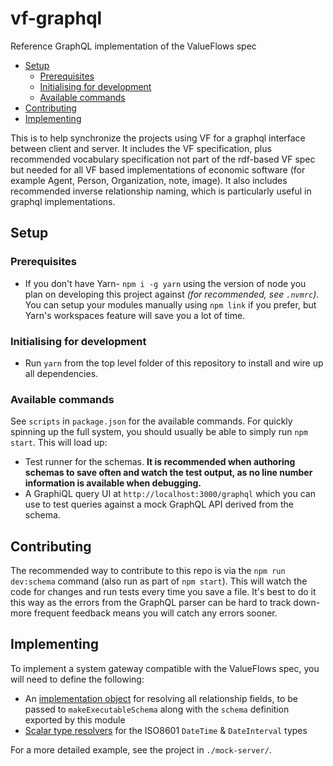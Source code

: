 # vf-graphql

Reference GraphQL implementation of the ValueFlows spec

<!-- MarkdownTOC -->

- [Setup](#setup)
	- [Prerequisites](#prerequisites)
	- [Initialising for development](#initialising-for-development)
	- [Available commands](#available-commands)
- [Contributing](#contributing)
- [Implementing](#implementing)

<!-- /MarkdownTOC -->


This is to help synchronize the projects using VF for a graphql interface between client and server.  It includes the VF specification, plus recommended vocabulary specification not part of the rdf-based VF spec but needed for all VF based implementations of economic software (for example Agent, Person, Organization, note, image).  It also includes recommended inverse relationship naming, which is particularly useful in graphql implementations.


## Setup

### Prerequisites

- If you don't have Yarn- `npm i -g yarn` using the version of node you plan on developing this project against *(for recommended, see `.nvmrc`)*. You can setup your modules manually using `npm link` if you prefer, but Yarn's workspaces feature will save you a lot of time.

### Initialising for development

- Run `yarn` from the top level folder of this repository to install and wire up all dependencies.

### Available commands

See `scripts` in `package.json` for the available commands. For quickly spinning up the full system, you should usually be able to simply run `npm start`. This will load up:

- Test runner for the schemas. **It is recommended when authoring schemas to save often and watch the test output, as no line number information is available when debugging.**
- A GraphiQL query UI at `http://localhost:3000/graphql` which you can use to test queries against a mock GraphQL API derived from the schema.


## Contributing

The recommended way to contribute to this repo is via the `npm run dev:schema` command (also run as part of `npm start`). This will watch the code for changes and run tests every time you save a file. It's best to do it this way as the errors from the GraphQL parser can be hard to track down- more frequent feedback means you will catch any errors sooner.



## Implementing

To implement a system gateway compatible with the ValueFlows spec, you will need to define the following:

- An [implementation object](https://www.apollographql.com/docs/graphql-tools/generate-schema.html) for resolving all relationship fields, to be passed to `makeExecutableSchema` along with the `schema` definition exported by this module
- [Scalar type resolvers](https://www.apollographql.com/docs/graphql-tools/scalars.html) for the ISO8601 `DateTime` & `DateInterval` types

For a more detailed example, see the project in `./mock-server/`.
